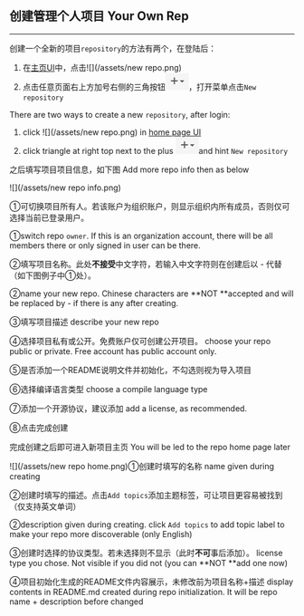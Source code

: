 ## 创建管理个人项目 Your Own Rep

---

创建一个全新的项目`repository`的方法有两个，在登陆后：

1. 在[主页UI](/chapter1.md)中，点击![](/assets/new repo.png)
2. 点击任意页面右上方加号右侧的三角按钮![](/assets/plus.png)，打开菜单点击`New repository`

There are two ways to create a new `repository`, after login:

1. click ![](/assets/new repo.png) in [home page UI](/chapter1.md)
2. click triangle at right top next to the plus ![](/assets/plus.png)and hint `New repository`

之后填写项目项目信息，如下图   Add more repo info then as below

![](/assets/new repo info.png)

①可切换项目所有人。若该账户为组织账户，则显示组织内所有成员，否则仅可选择当前已登录用户。

①switch repo `owner`. If this is an organization account, there will be all members there or only signed in user can be there.

②填写项目名称。此处**不接受**中文字符，若输入中文字符则在创建后以 - 代替（如下图例子中①处）。

②name your new repo. Chinese characters are **NOT **accepted and will be replaced by - if there is any after creating.

③填写项目描述   describe your new repo

④选择项目私有或公开。免费账户仅可创建公开项目。   choose your repo public or private. Free account has public account only.

⑤是否添加一个README说明文件并初始化，不勾选则视为导入项目

⑥选择编译语言类型   choose a compile language type

⑦添加一个开源协议，建议添加   add a license, as recommended.

⑧点击完成创建

完成创建之后即可进入新项目主页   You will be led to the repo home page later

![](/assets/new repo home.png)①创建时填写的名称  name given during creating

②创建时填写的描述。点击`Add topics`添加主题标签，可让项目更容易被找到（仅支持英文单词）

②description given during creating. click `Add topics` to add topic label to make your repo more discoverable \(only English\)

③创建时选择的协议类型。若未选择则不显示（此时**不可**事后添加）。   license type you chose. Not visible if you did not \(you can **NOT **add one now\)

④项目初始化生成的README文件内容展示，未修改前为项目名称+描述   display contents in README.md created during repo initialization. It will be repo name + description before changed


